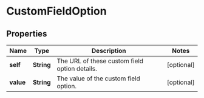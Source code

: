 # CustomFieldOption

## Properties
Name | Type | Description | Notes
------------ | ------------- | ------------- | -------------
**self** | **String** | The URL of these custom field option details. |  [optional]
**value** | **String** | The value of the custom field option. |  [optional]
